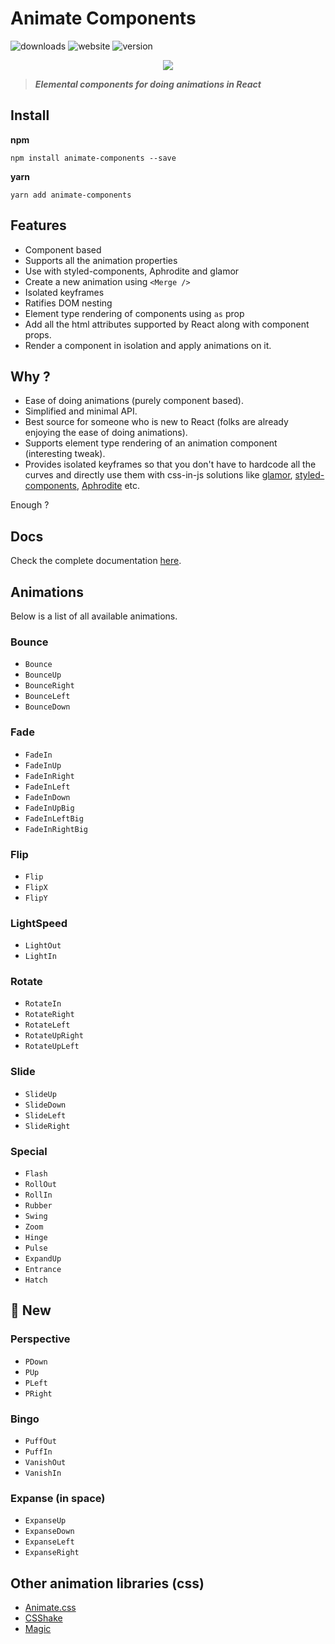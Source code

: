 # Animate Components
![downloads](https://img.shields.io/badge/downloads-3k-brightgreen.svg)
![website](https://img.shields.io/website-up-down-green-red/http/shields.io.svg?maxAge=2592000)
![version](https://img.shields.io/badge/animate--components-1.1.7-brightgreen.svg)

<p align="center">
	<img src="https://i.gyazo.com/64801677fb24b4492eb0b90870ead297.gif" />
</p>

> ***Elemental components for doing animations in React***

## Install

**npm**

```
npm install animate-components --save
```

**yarn**

```
yarn add animate-components
```

## Features

* Component based
* Supports all the animation properties
* Use with styled-components, Aphrodite and glamor
* Create a new animation using `<Merge />`
* Isolated keyframes
* Ratifies DOM nesting
* Element type rendering of components using `as` prop
* Add all the html attributes supported by React along with component props.
* Render a component in isolation and apply animations on it. 

## Why ?

* Ease of doing animations (purely component based).
* Simplified and minimal API.
* Best source for someone who is new to React (folks are already enjoying the ease of doing animations).
* Supports element type rendering of an animation component (interesting tweak).
* Provides isolated keyframes so that you don't have to hardcode all the curves and directly use them with css-in-js solutions like [glamor](https://github.com/threepointone/glamor), [styled-components](https://github.com/styled-components/styled-components), [Aphrodite](https://github.com/Khan/aphrodite) etc.

Enough ?

## Docs
Check the complete documentation [here](./docs).

## Animations

Below is a list of all available animations.

### Bounce

* `Bounce`
* `BounceUp`
* `BounceRight`
* `BounceLeft`
* `BounceDown`

### Fade

* `FadeIn`
* `FadeInUp`
* `FadeInRight`
* `FadeInLeft`
* `FadeInDown`
* `FadeInUpBig`
* `FadeInLeftBig`
* `FadeInRightBig`

### Flip

* `Flip`
* `FlipX`
* `FlipY`

### LightSpeed

* `LightOut`
* `LightIn`

### Rotate

* `RotateIn`
* `RotateRight`
* `RotateLeft`
* `RotateUpRight`
* `RotateUpLeft`

### Slide

* `SlideUp`
* `SlideDown`
* `SlideLeft`
* `SlideRight`

### Special

* `Flash`
* `RollOut`
* `RollIn`
* `Rubber`
* `Swing`
* `Zoom`
* `Hinge`
* `Pulse`
* `ExpandUp`
* `Entrance`
* `Hatch`

## 🚀 New
### Perspective

* `PDown`
* `PUp` 
* `PLeft`
* `PRight`

### Bingo

* `PuffOut`
* `PuffIn`
* `VanishOut`
* `VanishIn`

### Expanse (in space)

* `ExpanseUp`
* `ExpanseDown`
* `ExpanseLeft`
* `ExpanseRight`

## Other animation libraries (css)

* [Animate.css](https://daneden.github.io/animate.css/)
* [CSShake](http://elrumordelaluz.github.io/csshake/#1)
* [Magic](https://minimamente.com/example/magic_animations/)

